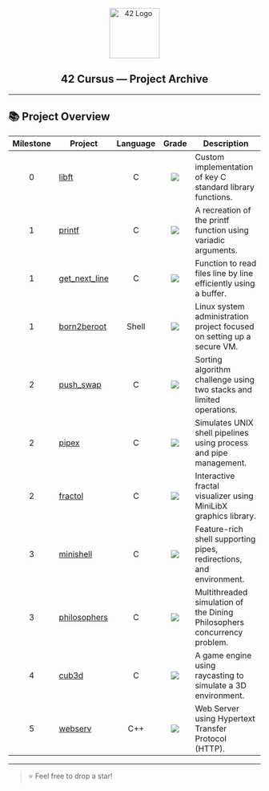 <p align="center">
  <img src="https://upload.wikimedia.org/wikipedia/commons/8/8d/42_Logo.svg" alt="42 Logo" width="100"/>
</p>

<h2 align="center">42 Cursus — Project Archive</h2>

---

## 📚 Project Overview

<p align="center">

<table>
  <thead>
    <tr>
      <th>Milestone</th>
      <th>Project</th>
      <th>Language</th>
      <th>Grade</th>
      <th>Description</th>
    </tr>
  </thead>
  <tbody>
    <tr>
      <td align="center">0</td>
      <td><a href="https://github.com/halifecik/libft">libft</a></td>
      <td align="center">C</td>
      <td align="center"><img src="https://img.shields.io/badge/Grade-100%25-success" /></td>
      <td>Custom implementation of key C standard library functions.</td>
    </tr>
    <tr>
      <td align="center">1</td>
      <td><a href="https://github.com/halifecik/printf">printf</a></td>
      <td align="center">C</td>
      <td align="center"><img src="https://img.shields.io/badge/Grade-101%25-success" /></td>
      <td>A recreation of the printf function using variadic arguments.</td>
    </tr>
    <tr>
      <td align="center">1</td>
      <td><a href="https://github.com/halifecik/getNextLine">get_next_line</a></td>
      <td align="center">C</td>
      <td align="center"><img src="https://img.shields.io/badge/Grade-125%25-success" /></td>
      <td>Function to read files line by line efficiently using a buffer.</td>
    </tr>
    <tr>
      <td align="center">1</td>
      <td><a href="">born2beroot</a></td>
      <td align="center">Shell</td>
      <td align="center"><img src="https://img.shields.io/badge/Grade-110%25-success" /></td>
      <td>Linux system administration project focused on setting up a secure VM.</td>
    </tr>
    <tr>
      <td align="center">2</td>
      <td><a href="https://github.com/halifecik/pushSwap">push_swap</a></td>
      <td align="center">C</td>
      <td align="center"><img src="https://img.shields.io/badge/Grade-100%25-success" /></td>
      <td>Sorting algorithm challenge using two stacks and limited operations.</td>
    </tr>
    <tr>
      <td align="center">2</td>
      <td><a href="https://github.com/halifecik/pipex">pipex</a></td>
      <td align="center">C</td>
      <td align="center"><img src="https://img.shields.io/badge/Grade-100%25-success" /></td>
      <td>Simulates UNIX shell pipelines using process and pipe management.</td>
    </tr>
    <tr>
      <td align="center">2</td>
      <td><a href="https://github.com/halifecik/fractol">fractol</a></td>
      <td align="center">C</td>
      <td align="center"><img src="https://img.shields.io/badge/Grade-100%25-success" /></td>
      <td>Interactive fractal visualizer using MiniLibX graphics library.</td>
    </tr>
    <tr>
      <td align="center">3</td>
      <td><a href="https://github.com/halifecik/minishell">minishell</a></td>
      <td align="center">C</td>
      <td align="center"><img src="https://img.shields.io/badge/Grade-125%25-success" /></td>
      <td>Feature-rich shell supporting pipes, redirections, and environment.</td>
    </tr>
    <tr>
      <td align="center">3</td>
      <td><a href="https://github.com/halifecik/philosophers">philosophers</a></td>
      <td align="center">C</td>
      <td align="center"><img src="https://img.shields.io/badge/Grade-100%25-success" /></td>
      <td>Multithreaded simulation of the Dining Philosophers concurrency problem.</td>
    </tr>
    <tr>
      <td align="center">4</td>
      <td><a href="https://github.com/halifecik/cub3d">cub3d</a></td>
      <td align="center">C</td>
      <td align="center"><img src="https://img.shields.io/badge/Grade-125%25-success" /></td>
      <td>A game engine using raycasting to simulate a 3D environment.</td>
    </tr>
    <tr>
      <td align="center">5</td>
      <td><a href="https://github.com/melmut-42/webserv">webserv</a></td>
      <td align="center">C++</td>
      <td align="center"><img src="https://img.shields.io/badge/In%20Progress-lightgrey" /></td>
      <td>Web Server using  Hypertext Transfer Protocol (HTTP). </td>
    </tr>
    <tr>
  </tbody>
</table>

</p>

---

> ⭐️ Feel free to drop a star!
